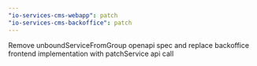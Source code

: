 ```yaml
---
"io-services-cms-webapp": patch
"io-services-cms-backoffice": patch
---
```


Remove unboundServiceFromGroup openapi spec and replace backoffice frontend implementation with patchService api call
